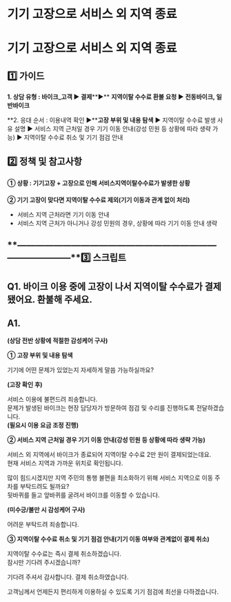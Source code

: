 # 기기 고장으로 서비스 외 지역 종료

**기기 고장으로 서비스 외 지역 종료**
=======================

**1️⃣ 가이드**
-----------

**1. 상담 유형 : 바이크\_고객 ▶ 결제****▶** **지역이탈 수수료 환불 요청 ▶ 전동바이크, 일반바이크**

**2. 응대 순서 : 이용내역 확인 ▶****고장 부위 및 내용 탐색** ▶ 지역이탈 수수료 발생 사유 설명 ▶ 서비스 지역 근처일 경우 기기 이동 안내(강성 민원 등 상황에 따라 생략 가능) ▶ 지역이탈 수수료 취소 및 기기 점검 안내

**2️⃣ 정책 및 참고사항**
-----------------

#### **①** 상황 : 기기고장 + 고장으로 인해 서비스지역이탈수수료가 발생한 상황

**② 기기 고장이 맞다면 지역이탈 수수료 제외(기기 이동과 관계 없이 처리)**

* 서비스 지역 근처라면 기기 이동 안내
* 서비스 지역 근처가 아니거나 강성 민원의 경우, 상황에 따라 기기 이동 안내 생략

**―****―****―****―****―****―****―****―****―****―****―****―****―****―****―****―****―****―****―****―****―****―****―****―****―****―****―****―****―****3️⃣ 스크립트**
-------------------------------------------------------------------------------------------------------------------------------------------------------------

**Q1. 바이크 이용 중에 고장이 나서 지역이탈 수수료가 결제됐어요. 환불해 주세요.**
--------------------------------------------------

**A1.**
-------

**(상담 전반 상황에 적절한 감성케어 구사)**

**① 고장 부위 및 내용 탐색**

기기에 어떤 문제가 있었는지 자세하게 말씀 가능하실까요?

**(고장 확인 후)**

서비스 이용에 불편드려 죄송합니다.  
문제가 발생된 바이크는 현장 담당자가 방문하여 점검 및 수리를 진행하도록 전달하겠습니다.  
**(필요시 이용 요금 조정 진행)**

**② 서비스 지역 근처일 경우 기기 이동 안내(강성 민원 등 상황에 따라 생략 가능)**

서비스 외 지역에서 바이크가 종료되어 지역이탈 수수료 2만 원이 결제되었는데요.  
현재 서비스 지역과 가까운 위치로 확인됩니다.  
  
많이 힘드시겠지만 지역 주민의 통행 불편을 최소화하기 위해 서비스 지역으로 이동 주차를 부탁드려도 될까요?  
뒷바퀴를 들고 앞바퀴를 굴려서 바이크를 이동할 수 있습니다.

**(미수긍/불만 시 감성케어 구사)**

어려운 부탁드려 죄송합니다.

**③ 지역이탈 수수료 취소 및 기기 점검 안내(기기 이동 여부와 관계없이 결제 취소)**

지역이탈 수수료는 즉시 결제 취소하겠습니다.   
잠시만 기다려 주시겠습니까?  
  
기다려 주셔서 감사합니다. 결제 취소하였습니다.  
  
고객님께서 언제든지 편리하게 이용하실 수 있도록 기기 점검에 최선을 다하겠습니다.